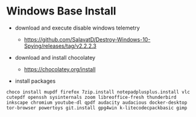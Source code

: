 # Windows Base Install

+ download and execute disable windows telemetry
  + https://github.com/SalavatD/Destroy-Windows-10-Spying/releases/tag/v2.2.2.3
+ download and install chocolatey
  + https://chocolatey.org/install

+ install packages
```
choco install mupdf firefox 7zip.install notepadplusplus.install vlc cutepdf openssh sysinternals zoom libreoffice-fresh thunderbird inkscape chromium youtube-dl qpdf audacity audacious docker-desktop tor-browser powertoys git.install gpg4win k-litecodecpackbasic gimp
```
